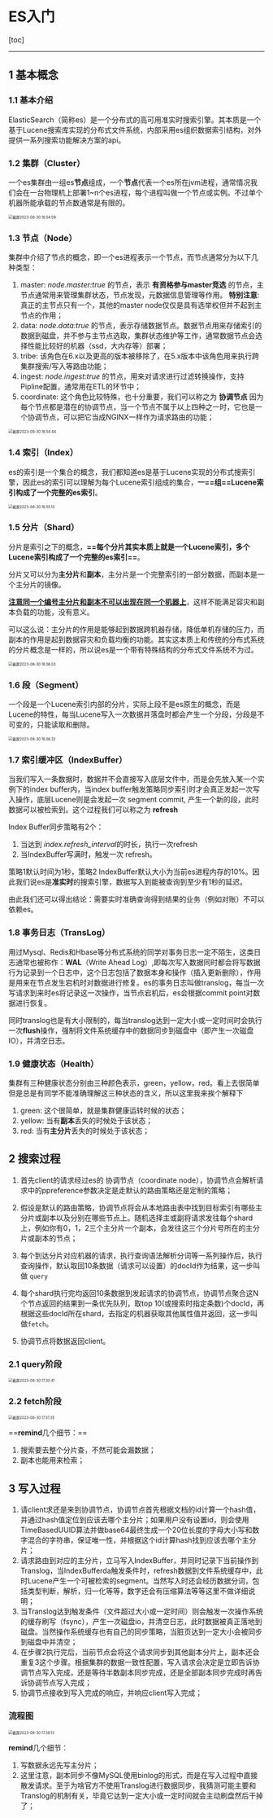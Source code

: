 # ES入门

[toc]

---

## 1 基本概念

### 1.1 基本介绍

ElasticSearch（简称es）是一个分布式的高可用准实时搜索引擎。其本质是一个基于Lucene搜索库实现的分布式文件系统，内部采用es组织数据索引结构，对外提供一系列搜索功能解决方案的api。 



### 1.2 集群（Cluster）

一个es集群由一组es**节点**组成，一个**节点**代表一个es所在jvm进程，通常情况我们会在一台物理机上部署1~n个es进程，每个进程叫做一个节点或实例。不过单个机器所能承载的节点数通常是有限的。

<img src="./1-ES入门.assets/截屏2023-08-30 16.54.09.png" alt="截屏2023-08-30 16.54.09" style="zoom:50%;" />



### 1.3 节点（Node）

集群中介绍了节点的概念，即一个es进程表示一个节点，而节点通常分为以下几种类型：

1. master: *node.master:true* 的节点，表示 **有资格参与master竞选** 的节点，主节点通常用来管理集群状态，节点发现，元数据信息管理等作用。 **特别注意**: 真正的主节点只有一个，其他的master node仅仅是具有选举权但并不起到主节点的作用；
2. data: *node.data:true* 的节点，表示存储数据节点。数据节点用来存储索引的数据到磁盘，并不参与主节点选取，集群状态维护等工作，通常数据节点会选择性能比较好的机器（ssd，大内存等）部署；
3. tribe: 该角色在6.x以及更高的版本被移除了，在5.x版本中该角色用来执行跨集群搜索/写入等路由功能；
4. ingest: *node.ingest:true* 的节点，用来对请求进行过滤转换操作，支持Pipline配置，通常用在ETL的环节中；
5. coordinate: 这个角色比较特殊，也十分重要，我们可以称之为 **协调节点** 因为每个节点都是潜在的协调节点，当一个节点不属于以上四种之一时，它也是一个协调节点，可以把它当成NGINX一样作为请求路由的功能；

<img src="./1-ES入门.assets/截屏2023-08-30 16.54.44.png" alt="截屏2023-08-30 16.54.44" style="zoom:50%;" />



### 1.4 索引（Index）

es的索引是一个集合的概念，我们都知道es是基于Lucene实现的分布式搜索引擎，因此es的索引可以理解为每个Lucene索引组成的集合，**一==组==Lucene索引构成了一个完整的es索引**。

<img src="./1-ES入门.assets/截屏2023-08-30 16.55.13.png" alt="截屏2023-08-30 16.55.13" style="zoom:50%;" />



### 1.5 分片（Shard）

分片是索引之下的概念，**==每个分片其实本质上就是一个Lucene索引，多个Lucene索引构成了一个完整的es索引==**。

分片又可以分为**主分片**和**副本**，主分片是一个完整索引的一部分数据，而副本是一个主分片的镜像。

**<u>注意同一个编号主分片和副本不可以出现在同一个机器上</u>**，这样不能满足容灾和副本负载的功能，没有意义。

可以这么说：主分片的作用是能够起到数据跨机器存储，降低单机存储的压力，而副本的作用是起到数据容灾和负载均衡的功能。其实这本质上和传统的分布式系统的分片概念是一样的，所以说es是一个带有特殊结构的分布式文件系统不为过。

<img src="./1-ES入门.assets/截屏2023-08-30 16.56.03.png" alt="截屏2023-08-30 16.56.03" style="zoom:50%;" />



### 1.6 段（Segment）

一个段是一个Lucene索引内部的分片，实际上段不是es原生的概念，而是Lucene的特性，每当Lucene写入一次数据并落盘时都会产生一个分段，分段是不可变的，只能读取和删除。

<img src="./1-ES入门.assets/截屏2023-08-30 16.56.32.png" alt="截屏2023-08-30 16.56.32" style="zoom:50%;" />

### 1.7 索引缓冲区（IndexBuffer）

当我们写入一条数据时，数据并不会直接写入底层文件中，而是会先放入某一个实例下的index buffer内，当index buffer触发策略同步索引时才会真正发起一次写入操作，底层Lucene则是会发起一次 segment commit, 产生一个新的段，此时数据可以被检索到。这个过程我们可以称之为 **refresh**

Index Buffer同步策略有2个：

1. 当达到 *index.refresh_interval*的时长，执行一次refresh
2. 当IndexBuffer写满时，触发一次 refresh。

策略1默认时间为1秒，策略2 IndexBuffer默认大小为当前es进程内存的10%。因此我们说es是**准实时**的搜索引擎，数据写入到能被查询到至少有1秒的延迟。

由此我们还可以得出结论：需要实时准确查询得到结果的业务（例如对账）不可以依赖es。



### 1.8 事务日志（TransLog）

用过Mysql、Redis和Hbase等分布式系统的同学对事务日志一定不陌生，这类日志通常也被称作：**WAL**（Write Ahead Log）,即每次写入数据同时都会将写数据行为记录到一个日志中，这个日志包括了数据本身和操作（插入更新删除），作用是用来在节点发生宕机时对数据进行修复。es的事务日志叫做translog，每当一次写请求到来时es将记录这一次操作，当节点宕机后，es会根据commit point对数据进行恢复。

同时translog也是有大小限制的，每当translog达到一定大小或一定时间时会执行一次**flush**操作，强制将文件系统缓存中的数据同步到磁盘中（即产生一次磁盘IO），并清空日志。



### 1.9 健康状态（Health）

集群有三种健康状态分别由三种颜色表示，green，yellow，red。看上去很简单但是总是有同学不能准确理解这三种状态的含义，所以这里我来挨个解释下

1. green: 这个很简单，就是集群健康运转时候的状态；
2. yellow: 当有**副本**丢失的时候处于该状态；
3. red: 当有**主分片**丢失的时候处于该状态；



## 2 搜索过程

1. 首先client的请求经过es的 协调节点（coordinate node），协调节点会解析请求中的ppreference参数决定是走默认的路由策略还是定制的策略；

2. 假设是默认的路由策略，协调节点将会从本地路由表中找到目标索引有哪些主分片或副本以及分别在哪些节点上。随机选择主或副将请求发往每个shard上，例如你有0，1，2三个主分片一个副本，会发往这三个分片号所在的主分片或副本的节点；
3. 每个到达分片对应机器的请求，执行查询语法解析分词等一系列操作后，执行查询操作，默认取回10条数据（请求可以设置）的docId作为结果，这一步叫做 `query`
4. 每个shard执行完均返回10条数据到发起请求的协调节点，协调节点聚合这N个节点返回的结果到一条优先队列，取top 10(或搜索时指定条数)个docId，再根据这些docId所在shard，去指定的机器获取其他属性值并返回，这一步叫做`fetch`。
5. 协调节点将数据返回client。



### 2.1 query阶段

<img src="./1-ES入门.assets/截屏2023-08-30 17.30.41.png" alt="截屏2023-08-30 17.30.41" style="zoom:50%;" />

### 2.2 fetch阶段

<img src="./1-ES入门.assets/截屏2023-08-30 17.31.35.png" alt="截屏2023-08-30 17.31.35" style="zoom:50%;" />

==**remind**几个细节：==

1. 搜索要去整个分片查，不然可能会漏数据；
2. 副本也能用来检索；



## 3 写入过程

1. 请client求还是来到协调节点，协调节点首先根据文档的id计算一个hash值，并通过hash值定位到应该去哪个主分片；如果用户没有设置id，则会使用 TimeBasedUUID算法并做base64最终生成一个20位长度的字母大小写和数字混合的字符串，保证唯一性，并根据这个id计算hash找到应该去哪个主分片；
2. 请求路由到对应的主分片，立马写入IndexBuffer，并同时记录下当前操作到Translog，当IndexBufferda触发条件时，refresh数据到文件系统缓存中，此时Lucene产生一个可被检索的segment。当然写入时还会经历数据分词，包括类型判断，解析，归一化等等，数字还会有压缩算法等等这里不做详细说明；
3. 当Translog达到触发条件（文件超过大小或一定时间）则会触发一次操作系统的缓存刷写（fsync），产生一次磁盘io，并清空日志，此时数据被真正落地到磁盘。当然操作系统缓存也有自己的同步策略，当脏页达到一定大小会被同步到磁盘中并清空；
4. 在步骤2执行完后，当前节点会将这个请求同步到其他副本分片上，副本还会重复3这个步骤。根据集群的数据一致性配置，写入请求会决定是立即告诉协调节点写入完成，还是等待半数副本同步完成，还是全部副本同步完成时再告诉协调节点写入完成；
5. 协调节点接收到写入完成的响应，并响应client写入完成；

### 流程图

<img src="./1-ES入门.assets/截屏2023-08-30 17.38.13.png" alt="截屏2023-08-30 17.38.13" style="zoom:50%;" />

**remind**几个细节：

1. 写数据永远先写主分片；
2. 这里注意，副本同步不像MySQL使用binlog的形式，而是在写入过程中直接散发请求。至于为啥官方不使用Translog进行数据同步，我猜测可能主要和Translog的机制有关，毕竟它达到一定大小或一定时间就会主动刷盘然后干掉了；